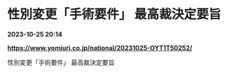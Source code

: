 # 性別変更「手術要件」 最高裁決定要旨

**2023-10-25 20:14**

**https://www.yomiuri.co.jp/national/20231025-OYT1T50252/**

性別変更「手術要件」 最高裁決定要旨
